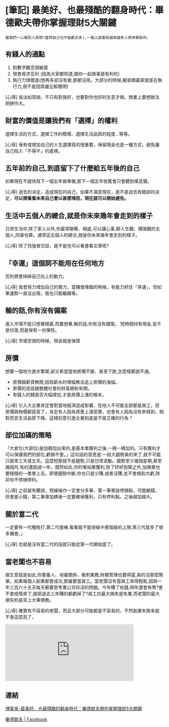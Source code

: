 # [筆記] 最美好、也最殘酷的翻身時代：畢德歐夫帶你掌握理財5大關鍵



``當我們一心幫別人設想(當然自己也不能虧太多),一路上就會有越來越多人想來幫助你。``
<!--more-->

## 有錢人的通點
1.  對數字觀念很敏感
2.  很會尋求互利 (因為大家都知道,跟你一起做事是有利的)
3.  執行力很徹底(想再多卻沒有做,那都沒用。大部分的時候,輸家跟贏家就差在執行力,倒不是因爲誰比較聰明)

[心得] 吳淡如常說，不只有對我好，也要對你也好的生意才做。商業上要想辦法把餅作大。


## 財富的價值是讓我們有「選擇」的權利
選擇生活的方式、選擇工作的模樣、選擇生活品質的程度…等等。

[心得] 保有或增加自己的人生選擇真的很重要，保留現金也是一種方式，避免讓自己陷入「不得不」的處境。


## 五年前的自己,到底留下了什麼給五年後的自己
如果現在不趕快爲下一個五年做準備,那下一個五年依舊會只會聽到嘆息聲。

[心得] 過去的決定，造成現在的自己，如果不滿意現在，是不是過去有錯誤的決定，**可以猜看看未來自己會以甚麼埋怨，現在就可以開始避免。**


## 生活中五個人的總合,就是你未來幾年會走到的樣子
日常生活中,除了家人以外,你最常聯繫、相處,可以講心事,聊人生觀、價值觀的五個人,同事也算。通常這五個人的總合,就是你未來幾年會走到的樣子。

[心得] 除了找強者交談，是不是也可以看書看文章呢?


##  「幸運」這個詞不能用在**任何**地方
否則將會抹掉自己向上的動力。

[心得] 我會努力增加自己的實力，當機會降臨的時候，有能力抓住「幸運」，但如果運勢一直沒出現，我也只能繼續等。


##  輸的話,你有沒有備案
進入市場不能只想著穩贏,而要想著,輸的話,你有沒有備案。
短時間持有現金,並不是垃圾,而是保有一份彈性。

[心得] 市場空頭的時候，現金就是保障


## 房價
想要一個地方進步繁榮,卻又希望當地房價不變、甚至下跌,怎麼樣都說不通。
- 房價跟薪資無關,因爲薪水的增幅無法追上房價的漲幅。
- 房價的高低跟整體社會的財富總和有關。
- 有錢人的錢是否大幅增加,才是房價上漲的根本。

[心得] 引入大企業肯定會對當地經濟造成影響，在地人不可能全部都是員工，但房價與物價都提高了，肯定有人因為資產上漲受惠，也會有人因為沒有參與到，相對而言生活品質下降。這樣刻意引進企業到底是不是正確的行為？


## 部位加碼的策略
「大倉位(大部位)是加碼加出來的,是基本單獲利之後,一碼一碼加的。只有獲利才可以保護我們的部位,虧損不會。」這句話的意思是:一段大趨勢眞的來了,就不可能只是來三天或五天。這麼短那就不是趨勢,只是日常波動。趨勢至少幾個星期,甚至幾個月,有的還超過一年。既然如此,你的單如果獲利,除了好好抱緊之外,加碼單也要穩穩的一單單上去。即便趨勢中斷,你也只是少賺,或者沒賺,並不會搞到大虧,除非你不停損停利。

[心得] 之前就有聽說，短線操作一定會分多筆，第一筆單設停損點，可能輸錢，但會是小錢，第二筆單加碼後一定要確保獲利，只有停利點，之後越加越大。


## 關於富二代
一定要有一代犧牲打,第二代接棒,看看能不能突破中產階級的上限,第三代就多了很多機會。」

[心得] 也就是沒有當二代的話就只能從第一代開始當了。


## 當老闆也不容易
做生意就是如此,你要養人、培養關係、衝刺業務,財務管理也要得當,眞的沒那麼簡單。如果每個人創業都會成功,那誰要當員工。當老闆沒有當員工來得輕鬆,因爲一年三百六十五天每天都要思考著公司存活的問題。今年賺了些錢,明年還會有嗎?會不會疫情來了,就把過去三年賺的都虧掉了?員工的最大損失是失業,而老闆的最大損失則是背上大筆債務。

[心得] 確實有不容易的老闆，而且大部分可能都是不容易的，不然創業失敗率就不會這麼高了。

<iframe src="https://open.firstory.me/embed/story/clc3j617i03n701zyfzlyeghm" height="180" width="81%" frameborder="0" scrolling="no"></iframe>

## 連結
[博客來-最美好、也最殘酷的翻身時代：畢德歐夫帶你掌握理財5大關鍵](https://www.books.com.tw/products/0010922499)

[畢德歐夫 | Facebook](https://www.facebook.com/bidoffer.com.tw/)
